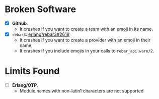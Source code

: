 # Broken Software

- [x] **Github**.
    * It crashes if you want to create a team with an emoji in its name.
- [x] `rebar3`. [erlang/rebar3#2618](https://github.com/erlang/rebar3/issues/2618)
    * It crashes if you want to create a provider with an emoji in their name.
    * It crashes if you include emojis in your calls to `rebar_api:warn/2`.

# Limits Found

- [ ] **Erlang/OTP**.
    * Module names with non-latin1 characters are not supported
